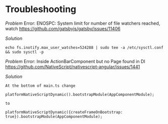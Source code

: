 # Troubleshooting
*Problem*
Error: ENOSPC: System limit for number of file watchers reached, watch
https://github.com/gatsbyjs/gatsby/issues/11406

*Solution*
```
echo fs.inotify.max_user_watches=524288 | sudo tee -a /etc/sysctl.conf && sudo sysctl -p
```

*Problem*
Error: Inside ActionBarComponent but no Page found in DI
https://github.com/NativeScript/nativescript-angular/issues/1441

*Solution*
```
At the bottom of main.ts change

platformNativeScriptDynamic().bootstrapModule(AppComponentModule);

to

platformNativeScriptDynamic({createFrameOnBootstrap: true}).bootstrapModule(AppComponentModule);
```
